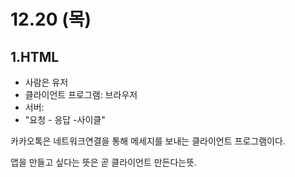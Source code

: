 # 12.20 (목)



## 1.HTML

- 사람은 유저
- 클라이언트 프로그램: 브라우저 
- 서버: 
- "요청 - 응답 -사이클"

카카오톡은 네트워크연결을 통해 메세지를 보내는 클라이언트 프로그램이다.

앱을 만들고 싶다는 뜻은 곧 클라이언트 만든다는뜻.

 
